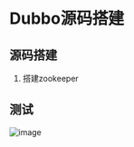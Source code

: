 


# Dubbo源码搭建
<!-- 

dubbo源码搭建
https://www.cnblogs.com/coderap/p/8746562.html
-->


## 源码搭建
1. 搭建zookeeper


## 测试
![image](https://gitee.com/wt1814/pic-host/raw/master/images/microService/Dubbo/dubbo-68.png)   



